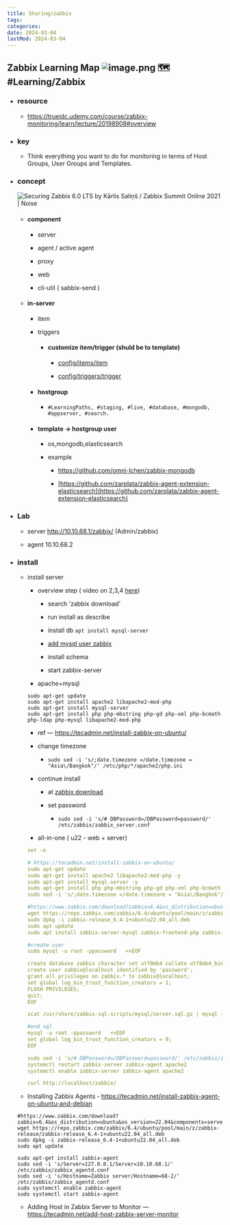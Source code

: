 ```yaml
---
title: Sharing/zabbix
tags:
categories:
date: 2024-03-04
lastMod: 2024-03-04
---
```

## Zabbix Learning Map ![image.png](/knowledge/assets/image_1709276775562_0.png) 🗺️ #Learning/Zabbix

  + ### resource

    + https://trueidc.udemy.com/course/zabbix-monitoring/learn/lecture/20198908#overview

  + ### key

    + Think everything you want to do for monitoring in terms of Host Groups, User Groups and Templates.

  + ### concept

    ![Securing Zabbix 6.0 LTS by Kārlis Saliņš / Zabbix Summit Online 2021 | Noise](https://blog.zabbix.com/wp-content/uploads/2022/01/diagram.png)

    + #### component

      + server

      + agent / active agent

      + proxy

      + web

      + cli-util ( sabbix-send )

    + #### in-server

      + item

      + triggers

        + #### customize item/trigger (shuld be to template)

          + [config/items/item](https://www.zabbix.com/documentation/3.4/manual/config/items/item)

          + [config/triggers/trigger](https://www.zabbix.com/documentation/3.4/manual/config/triggers/trigger)

      + #### hostgroup

        + ``#LearningPaths, #staging, #live, #database, #mongodb, #appserver, #search.``

      + #### template -> hostgroup user

        + os,mongodb,elasticsearch

        + example

          + https://github.com/omni-lchen/zabbix-mongodb

          + [https://github.com/zarplata/zabbix-agent-extension-elasticsearch](https://github.com/zarplata/zabbix-agent-extension-elasticsearch)

  + ### Lab

    + server http://10.10.68.1/zabbix/  (Admin/zabbix)

    + agent 10.10.68.2

  + ### install

    + install server

      + overview step ( video on 2,3,4  [here](https://trueidc.udemy.com/course/zabbix-monitoring/learn/lecture/20198932#overview))

        + search 'zabbix download'

        + run install as describe

        + install db ``apt install mysql-server``

        + [add mysql user zabbix](https://sbcode.net/zabbix/create-initial-database/)

        + install schema

        + start zabbix-server

      + apache+mysql

      ```shell
      sudo apt-get update
      sudo apt-get install apache2 libapache2-mod-php
      sudo apt-get install mysql-server
      sudo apt-get install php php-mbstring php-gd php-xml php-bcmath php-ldap php-mysql libapache2-mod-php
      ```

        + ref — https://tecadmin.net/install-zabbix-on-ubuntu/

        + change timezone

          + ``sudo sed -i 's/;date.timezone =/date.timezone = "Asia\/Bangkok"/' /etc/php/*/apache2/php.ini``

        + continue install

          + at [zabbix download](https://www.zabbix.com/download?zabbix=6.4&os_distribution=ubuntu&os_version=22.04&components=server_frontend_agent&db=mysql&ws=apache)

          + set password

            + ``sudo sed -i 's/# DBPassword=/DBPassword=password/' /etc/zabbix/zabbix_server.conf``

        + all-in-one ( u22 - web + server)

        ```yaml
        set -e
        
        # https://tecadmin.net/install-zabbix-on-ubuntu/
        sudo apt-get update
        sudo apt-get install apache2 libapache2-mod-php -y 
        sudo apt-get install mysql-server -y
        sudo apt-get install php php-mbstring php-gd php-xml php-bcmath php-ldap php-mysql libapache2-mod-php -y
        sudo sed -i 's/;date.timezone =/date.timezone = "Asia\/Bangkok"/' /etc/php/*/apache2/php.ini
        
        #https://www.zabbix.com/download?zabbix=6.4&os_distribution=ubuntu&os_version=22.04&components=server_frontend_agent&db=mysql&ws=apache
        wget https://repo.zabbix.com/zabbix/6.4/ubuntu/pool/main/z/zabbix-release/zabbix-release_6.4-1+ubuntu22.04_all.deb
        sudo dpkg -i zabbix-release_6.4-1+ubuntu22.04_all.deb
        sudo apt update
        sudo apt install zabbix-server-mysql zabbix-frontend-php zabbix-apache-conf zabbix-sql-scripts zabbix-agent -y
        
        #create user
        sudo mysql -u root -ppassword   <<EOF
        
        create database zabbix character set utf8mb4 collate utf8mb4_bin;
        create user zabbix@localhost identified by 'password';
        grant all privileges on zabbix.* to zabbix@localhost;
        set global log_bin_trust_function_creators = 1;
        FLUSH PRIVILEGES;
        quit;
        EOF
        
        zcat /usr/share/zabbix-sql-scripts/mysql/server.sql.gz | mysql --default-character-set=utf8mb4 -uzabbix -ppassword zabbix
        
        #end sql
        mysql -u root -ppassword   <<EOF
        set global log_bin_trust_function_creators = 0;
        EOF
        
        sudo sed -i 's/# DBPassword=/DBPassword=password/' /etc/zabbix/zabbix_server.conf
        systemctl restart zabbix-server zabbix-agent apache2
        systemctl enable zabbix-server zabbix-agent apache2
        
        curl http://localhost/zabbix/
        ```

    + Installing Zabbix Agents - https://tecadmin.net/install-zabbix-agent-on-ubuntu-and-debian

    ```shell
    #https://www.zabbix.com/download?zabbix=6.4&os_distribution=ubuntu&os_version=22.04&components=server_frontend_agent&db=mysql&ws=apache
    wget https://repo.zabbix.com/zabbix/6.4/ubuntu/pool/main/z/zabbix-release/zabbix-release_6.4-1+ubuntu22.04_all.deb
    sudo dpkg -i zabbix-release_6.4-1+ubuntu22.04_all.deb
    sudo apt update
    
    sudo apt-get install zabbix-agent
    sudo sed -i 's/Server=127.0.0.1/Server=10.10.68.1/' /etc/zabbix/zabbix_agentd.conf
    sudo sed -i 's/Hostname=Zabbix server/Hostname=68-2/' /etc/zabbix/zabbix_agentd.conf
    sudo systemctl enable zabbix-agent 
    sudo systemctl start zabbix-agent 
    ```

    + Adding Host in Zabbix Server to Monitor — https://tecadmin.net/add-host-zabbix-server-monitor
